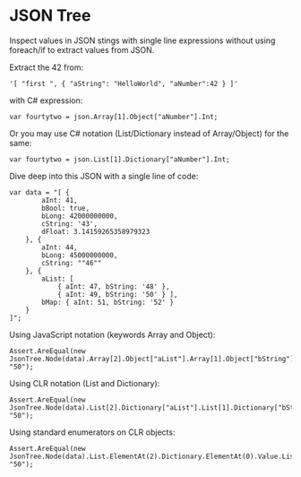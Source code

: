 JSON  Tree
==========

Inspect values in JSON stings with single line expressions without using foreach/if to extract values from JSON. 

Extract the 42 from:

    '[ "first ", { "aString": "HelloWorld", "aNumber":42 } ]'

with C# expression: 

    var fourtytwo = json.Array[1].Object["aNumber"].Int;

Or you may use C# notation (List/Dictionary instead of Array/Object) for the same:

    var fourtytwo = json.List[1].Dictionary["aNumber"].Int;

Dive deep into this JSON with a single line of code:

    var data = "[ { 
            aInt: 41, 
            bBool: true, 
            bLong: 42000000000, 
            cString: '43', 
            dFloat: 3.14159265358979323 
        }, { 
            aInt: 44, 
            bLong: 45000000000, 
            cString: ""46"" 
        }, { 
            aList: [ 
                { aInt: 47, bString: '48' }, 
                { aInt: 49, bString: '50' } ], 
            bMap: { aInt: 51, bString: '52' } 
        }
    ]";

Using JavaScript notation (keywords Array and Object):

    Assert.AreEqual(new JsonTree.Node(data).Array[2].Object["aList"].Array[1].Object["bString"].String, "50");

Using CLR notation (List and Dictionary):

    Assert.AreEqual(new JsonTree.Node(data).List[2].Dictionary["aList"].List[1].Dictionary["bString"].String, "50");

Using standard enumerators on CLR objects:

    Assert.AreEqual(new JsonTree.Node(data).List.ElementAt(2).Dictionary.ElementAt(0).Value.List.ElementAt(1).Dictionary.ElementAt(1).Value.String, "50");
